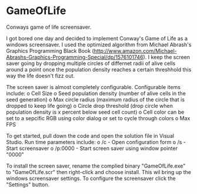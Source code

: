 # GameOfLife

Conways game of life screensaver. 

I got bored one day and decided to implement Conway's Game of Life as a windows screensaver. I used the optimized algorithm from Michael Abrash's Graphics Programming Black Book (http://www.amazon.com/Michael-Abrashs-Graphics-Programming-Special/dp/1576101746). I keep the screen saver going by dropping multiple circles of differnet radii of alive cells around a point once the population density reaches a certain threshhold this way the life doesn't fizz out.

The screen saver is almost completely configurable. Configurable items include:
  o Cell Size
  o Seed population density (number of alive cells in the seed generation)
  o Max circle radius (maximum radius of the circle that is dropped to keep life going)
  o Circle drop threshold (drop circle when population density is x percent below seed cell count)
  o Cell color can be set to a sepcific RGB using color dialog or set to cycle through colors
  o Max FPS
  
To get started, pull down the code and open the solution file in Visual Studio. Run time parameters include:
  o /c - Open configuration form
  o /s - Start screensaver 
  o /p:0000 - Start screen saver using window pointer "0000"

To install the screen saver, rename the complied binary "GameOfLife.exe" to "GameOfLife.scr" then right-click and choose install. This wil bring up the windows screensaver settings. To configure the screensaver click the "Settings" button. 
